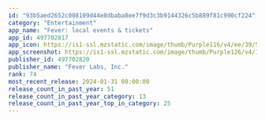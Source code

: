 ```yaml
---
id: "93b5aed2652c008109d44e8dbaba8ee7f9d3c3b9144326c5b889f81c990cf224"
category: "Entertainment"
app_name: "Fever: local events & tickets"
app_id: 497702817
app_icon: https://is1-ssl.mzstatic.com/image/thumb/Purple116/v4/ee/39/5f/ee395f05-7518-cecf-10de-d0123261107b/AppIcon-0-0-1x_U007emarketing-0-5-0-85-220.png/1024x1024bb.png
app_screenshot: https://is1-ssl.mzstatic.com/image/thumb/Purple126/v4/1a/36/85/1a3685c9-c07a-f585-73f9-72b49d19a966/1283e32b-fe7d-4211-8ea0-69511d1fc6ac_discover-1.jpg/1242x2688bb.png
publisher_id: 497702820
publisher_name: "Fever Labs, Inc."
rank: 74
most_recent_release: 2024-01-31 00:00:00
release_count_in_past_year: 51
release_count_in_past_year_category: 13
release_count_in_past_year_top_in_category: 25
---
```

